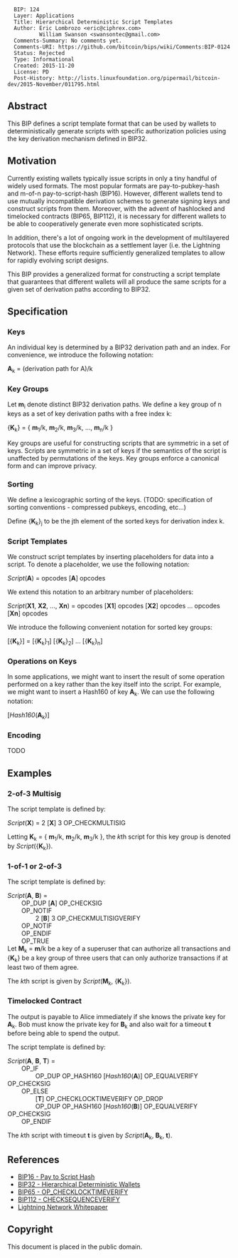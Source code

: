       BIP: 124
      Layer: Applications
      Title: Hierarchical Deterministic Script Templates
      Author: Eric Lombrozo <eric@ciphrex.com>
              William Swanson <swansontec@gmail.com>
      Comments-Summary: No comments yet.
      Comments-URI: https://github.com/bitcoin/bips/wiki/Comments:BIP-0124
      Status: Rejected
      Type: Informational
      Created: 2015-11-20
      License: PD
      Post-History: http://lists.linuxfoundation.org/pipermail/bitcoin-dev/2015-November/011795.html

## Abstract

This BIP defines a script template format that can be used by wallets to
deterministically generate scripts with specific authorization policies
using the key derivation mechanism defined in BIP32.

## Motivation

Currently existing wallets typically issue scripts in only a tiny
handful of widely used formats. The most popular formats are
pay-to-pubkey-hash and m-of-n pay-to-script-hash (BIP16). However,
different wallets tend to use mutually incompatible derivation schemes
to generate signing keys and construct scripts from them. Moreover, with
the advent of hashlocked and timelocked contracts (BIP65, BIP112), it is
necessary for different wallets to be able to cooperatively generate
even more sophisticated scripts.

In addition, there's a lot of ongoing work in the development of
multilayered protocols that use the blockchain as a settlement layer
(i.e. the Lightning Network). These efforts require sufficiently
generalized templates to allow for rapidly evolving script designs.

This BIP provides a generalized format for constructing a script
template that guarantees that different wallets will all produce the
same scripts for a given set of derivation paths according to BIP32.

## Specification

### Keys

An individual key is determined by a BIP32 derivation path and an index.
For convenience, we introduce the following notation:

**A**<sub>k</sub> = (derivation path for A)/k

### Key Groups

Let **m**<sub>i</sub> denote distinct BIP32 derivation paths. We define
a key group of n keys as a set of key derivation paths with a free index
k:

{**K**<sub>k</sub>} = { **m**<sub>1</sub>/k, **m**<sub>2</sub>/k,
**m**<sub>3</sub>/k, ..., **m**<sub>n</sub>/k }

Key groups are useful for constructing scripts that are symmetric in a
set of keys. Scripts are symmetric in a set of keys if the semantics of
the script is unaffected by permutations of the keys. Key groups enforce
a canonical form and can improve privacy.

### Sorting

We define a lexicographic sorting of the keys. (TODO: specification of
sorting conventions - compressed pubkeys, encoding, etc...)

Define {**K**<sub>k</sub>}<sub>j</sub> to be the jth element of the
sorted keys for derivation index k.

### Script Templates

We construct script templates by inserting placeholders for data into a
script. To denote a placeholder, we use the following notation:

*Script*(**A**) = opcodes \[**A**\] opcodes

We extend this notation to an arbitrary number of placeholders:

*Script*(**X1**, **X2**, ..., **Xn**) = opcodes \[**X1**\] opcodes
\[**X2**\] opcodes ... opcodes \[**Xn**\] opcodes

We introduce the following convenient notation for sorted key groups:

\[{**K**<sub>k</sub>}\] = \[{**K**<sub>k</sub>}<sub>1</sub>\]
\[{**K**<sub>k</sub>}<sub>2</sub>\] ...
\[{**K**<sub>k</sub>}<sub>n</sub>\]

### Operations on Keys

In some applications, we might want to insert the result of some
operation performed on a key rather than the key itself into the script.
For example, we might want to insert a Hash160 of key **A**<sub>k</sub>.
We can use the following notation:

\[*Hash160*(**A**<sub>k</sub>)\]

### Encoding

TODO

## Examples

### 2-of-3 Multisig

The script template is defined by:

*Script*(**X**) = 2 \[**X**\] 3 OP\_CHECKMULTISIG

Letting **K**<sub>k</sub> = { **m**<sub>1</sub>/k, **m**<sub>2</sub>/k,
**m**<sub>3</sub>/k }, the *k*th script for this key group is denoted by
*Script*({**K**<sub>k</sub>}).

### 1-of-1 or 2-of-3

The script template is defined by:

*Script*(**A**, **B**) =  
        OP\_DUP \[**A**\] OP\_CHECKSIG  
        OP\_NOTIF  
                2 \[**B**\] 3 OP\_CHECKMULTISIGVERIFY  
        OP\_NOTIF  
        OP\_ENDIF  
        OP\_TRUE  
Let **M**<sub>k</sub> = **m**/k be a key of a superuser that can
authorize all transactions and {**K**<sub>k</sub>} be a key group of
three users that can only authorize transactions if at least two of them
agree.

The *k*th script is given by *Script*(**M**<sub>k</sub>,
{**K**<sub>k</sub>}).

### Timelocked Contract

The output is payable to Alice immediately if she knows the private key
for **A**<sub>k</sub>. Bob must know the private key for
**B**<sub>k</sub> and also wait for a timeout **t** before being able to
spend the output.

The script template is defined by:

*Script*(**A**, **B**, **T**) =  
        OP\_IF  
                OP\_DUP OP\_HASH160 \[*Hash160*(**A**)\] OP\_EQUALVERIFY
OP\_CHECKSIG  
        OP\_ELSE  
                \[**T**\] OP\_CHECKLOCKTIMEVERIFY OP\_DROP  
                OP\_DUP OP\_HASH160 \[*Hash160*(**B**)\] OP\_EQUALVERIFY
OP\_CHECKSIG  
        OP\_ENDIF

The *k*th script with timeout **t** is given by
*Script*(**A**<sub>k</sub>, **B**<sub>k</sub>, **t**).

## References

-   [BIP16 - Pay to Script Hash](bip-0016.mediawiki "wikilink")
-   [BIP32 - Hierarchical Deterministic
    Wallets](bip-0032.mediawiki "wikilink")
-   [BIP65 - OP\_CHECKLOCKTIMEVERIFY](bip-0065.mediawiki "wikilink")
-   [BIP112 - CHECKSEQUENCEVERIFY](bip-0112.mediawiki "wikilink")
-   [Lightning Network
    Whitepaper](https://lightning.network/lightning-network-paper.pdf "wikilink")

## Copyright

This document is placed in the public domain.
